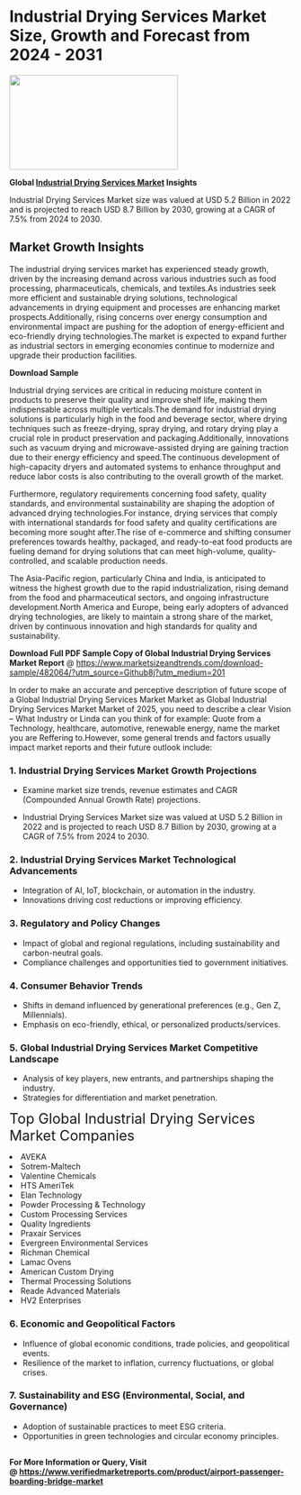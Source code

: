<H1>Industrial Drying Services Market Size, Growth and Forecast from 2024 - 2031</H1><img class="aligncenter size-medium wp-image-584254" src="https://thirdeyenews.in/wp-content/uploads/2024/09/Global-Market-Research-300x168.jpeg" alt="" width="300" height="168" /><p><strong>Global&nbsp;<a href="https://www.marketsizeandtrends.com/download-sample/482064/?utm_source=Github8j?utm_medium=201">Industrial Drying Services Market</a> Insights</strong></p><p>Industrial Drying Services Market size was valued at USD 5.2 Billion in 2022 and is projected to reach USD 8.7 Billion by 2030, growing at a CAGR of 7.5% from 2024 to 2030.</p><p><h2>Market Growth Insights</h2> <p>The industrial drying services market has experienced steady growth, driven by the increasing demand across various industries such as food processing, pharmaceuticals, chemicals, and textiles.As industries seek more efficient and sustainable drying solutions, technological advancements in drying equipment and processes are enhancing market prospects.Additionally, rising concerns over energy consumption and environmental impact are pushing for the adoption of energy-efficient and eco-friendly drying technologies.The market is expected to expand further as industrial sectors in emerging economies continue to modernize and upgrade their production facilities.</p> <p><strong>Download Sample</strong></p> <p>Industrial drying services are critical in reducing moisture content in products to preserve their quality and improve shelf life, making them indispensable across multiple verticals.The demand for industrial drying solutions is particularly high in the food and beverage sector, where drying techniques such as freeze-drying, spray drying, and rotary drying play a crucial role in product preservation and packaging.Additionally, innovations such as vacuum drying and microwave-assisted drying are gaining traction due to their energy efficiency and speed.The continuous development of high-capacity dryers and automated systems to enhance throughput and reduce labor costs is also contributing to the overall growth of the market.</p> <p>Furthermore, regulatory requirements concerning food safety, quality standards, and environmental sustainability are shaping the adoption of advanced drying technologies.For instance, drying services that comply with international standards for food safety and quality certifications are becoming more sought after.The rise of e-commerce and shifting consumer preferences towards healthy, packaged, and ready-to-eat food products are fueling demand for drying solutions that can meet high-volume, quality-controlled, and scalable production needs.</p> <p>The Asia-Pacific region, particularly China and India, is anticipated to witness the highest growth due to the rapid industrialization, rising demand from the food and pharmaceutical sectors, and ongoing infrastructure development.North America and Europe, being early adopters of advanced drying technologies, are likely to maintain a strong share of the market, driven by continuous innovation and high standards for quality and sustainability.</p> <p><span class=""><strong>Download Full PDF Sample Copy of Global Industrial Drying Services Market Report</strong> @ <a href="https://www.marketsizeandtrends.com/download-sample/482064/?utm_source=Github8j?utm_medium=201" target="_blank">https://www.marketsizeandtrends.com/download-sample/482064/?utm_source=Github8j?utm_medium=201</a></span></p><p>In order to make an accurate and perceptive description of future scope of a Global&nbsp;Industrial Drying Services Market Market as Global&nbsp;Industrial Drying Services Market Market of 2025, you need to describe a clear Vision &ndash; What Industry or Linda can you think of for example: Quote from a Technology, healthcare, automotive, renewable energy, name the market you are Reffering to.However, some general trends and factors usually impact market reports and their future outlook include:</p><h3>1.&nbsp;<strong>Industrial Drying Services Market Growth Projections</strong></h3><ul><li>Examine market size trends, revenue estimates and CAGR (Compounded Annual Growth Rate) projections.</li><li><p>Industrial Drying Services Market size was valued at USD 5.2 Billion in 2022 and is projected to reach USD 8.7 Billion by 2030, growing at a CAGR of 7.5% from 2024 to 2030.</p></li></ul><h3>2.&nbsp;<strong>Industrial Drying Services Market Technological Advancements</strong></h3><ul><li>Integration of AI, IoT, blockchain, or automation in the industry.</li><li>Innovations driving cost reductions or improving efficiency.</li></ul><h3>3.&nbsp;<strong>Regulatory and Policy Changes</strong></h3><ul><li>Impact of global and regional regulations, including sustainability and carbon-neutral goals.</li><li>Compliance challenges and opportunities tied to government initiatives.</li></ul><h3>4.&nbsp;<strong>Consumer Behavior Trends</strong></h3><ul><li>Shifts in demand influenced by generational preferences (e.g., Gen Z, Millennials).</li><li>Emphasis on eco-friendly, ethical, or personalized products/services.</li></ul><h3>5.&nbsp;<strong>Global Industrial Drying Services Market Competitive Landscape</strong></h3><ul><li>Analysis of key players, new entrants, and partnerships shaping the industry.</li><li>Strategies for differentiation and market penetration.</li></ul><p data-pm-slice="1 1 []"><span style="color: inherit; font-family: inherit; font-size: 25px;">Top Global Industrial Drying Services Market Companies</span></p><div class="" data-test-id=""><p><li>AVEKA</li><li> Sotrem-Maltech</li><li> Valentine Chemicals</li><li> HTS AmeriTek</li><li> Elan Technology</li><li> Powder Processing & Technology</li><li> Custom Processing Services</li><li> Quality Ingredients</li><li> Praxair Services</li><li> Evergreen Environmental Services</li><li> Richman Chemical</li><li> Lamac Ovens</li><li> American Custom Drying</li><li> Thermal Processing Solutions</li><li> Reade Advanced Materials</li><li> HV2 Enterprises</li></p></div><h3>6.&nbsp;<strong>Economic and Geopolitical Factors</strong></h3><ul><li>Influence of global economic conditions, trade policies, and geopolitical events.</li><li>Resilience of the market to inflation, currency fluctuations, or global crises.</li></ul><h3>7.&nbsp;<strong>Sustainability and ESG (Environmental, Social, and Governance)</strong></h3><ul><li>Adoption of sustainable practices to meet ESG criteria.</li><li>Opportunities in green technologies and circular economy principles.</li></ul><h2><strong style="font-size: 14px;">For More Information or Query, Visit @&nbsp;</strong><a style="background-color: #ffffff; font-size: 14px;" href="https://www.marketsizeandtrends.com/report/industrial-drying-services-market/" target="_blank">https://www.verifiedmarketreports.com/product/airport-passenger-boarding-bridge-market</a></h2>